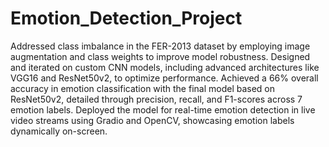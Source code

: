 # Emotion_Detection_Project
Addressed class imbalance in the FER-2013 dataset by employing image augmentation and class weights to improve model robustness.
Designed and iterated on custom CNN models, including advanced architectures like VGG16 and ResNet50v2, to optimize performance.
Achieved a 66% overall accuracy in emotion classification with the final model based on ResNet50v2, detailed through precision, recall, and F1-scores across 7 emotion labels.
Deployed the model for real-time emotion detection in live video streams using Gradio and OpenCV, showcasing emotion labels dynamically on-screen.
